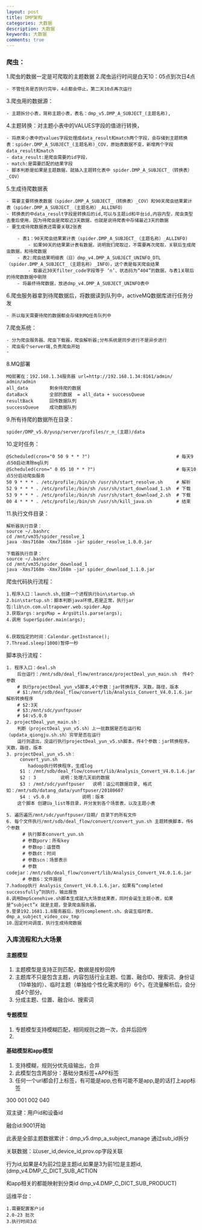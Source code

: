 ```yaml
---
layout: post
title: DMP架构
categories: 大数据
description: 大数据
keywords: 大数据
comments: true
---
```




### 爬虫：

1.爬虫的数据一定是可爬取的主题数据
2.爬虫运行时间是白天10：05点到次日4点

    - 不管任务是否执行完毕，4点都会停止，第二天10点再次运行
3.爬虫用的数据源：

    - 主题拆分小表，简称主题小表，表名：dmp_v5.DMP_A_SUBJECT_(主题名称),

4.主题转换：对主题小表中的VALUES字段的值进行转换，

    - 将原来小表中的values字段处理成data_result和match两个字段，会存储到主题转换表：spider.DMP_A_SUBJECT_(主题名称)_COV，原始表数据不变，新增两个字段data_result和match
    - data_result:是爬虫需要的id字段，
    - match:是需要匹配的结果字段
    - 脚本判断是如果是主题数据，就插入主题转化表中 spider.DMP_A_SUBJECT_（转换表）_COV）

5.生成待爬数据表

    - 需要主要转换表数据（spider.DMP_A_SUBJECT_（转换表）_COV）和90天爬虫结果累计表（spider.DMP_A_SUBJECT_（主题名称）_ALLINFO）
    - 转换表的中data_result字段是转换后的id,可以与主题id和平台id,内容内型，爬虫类型去重后使用，因为待爬虫是爬取近3天数据，也就是说待爬表中存储最近3天的数据
    - 要生成待爬数据表还需要关联2张表

        - 表1：90天爬虫结果累计表（spider.DMP_A_SUBJECT_（主题名称）_ALLINFO)
            - 如果90天的结果累计表有数据，说明我们爬取过，不需要再次爬取，关联后生成爬虫数据，和待爬数据
        - 表2:爬虫结果明细表（日）dmp_v4.DMP_A_SUBJECT_UNINFO_DTL（spider.DMP_A_SUBJECT_（主题名称）_INFO），这个表是每天爬虫结果
            - 取最近30天filter_code字段等于 ‘n’、状态码为“404”的数据，与表1关联后的待爬数数据中剔除
        - 将最终待爬数据，放进dmp_v4.DMP_A_SUBJECT_UNINFO表中


6.爬虫服务器拿到待爬数据后，将数据读到队列中，activeMQ数据库进行任务分发

    - 所以每天需要待爬的数据都会存储到MQ任务队列中

7.爬虫系统：

    - 分为爬虫服务器、爬虫下载器，爬虫解析器;分布系统是同步进行不是异步进行
    - 爬虫有个server端,负责爬虫开始
    -
8.MQ部署

    MQ部署在：192.168.1.34服务器 url=http://192.168.1.34:8161/admin/  admin/admin
    all_data        剩余待爬的数据
    dataBack        全部的数据  = all_data + successQueue
    resultBack      回传数据队列
    successQueue    成功数据队列

9.所有待爬的数据所在目录：

    spider/DMP_v5.0/yusp/server/profiles/r_n_(主题)/data

10.定时任务：  

    @Scheduled(cron="0 50 9 * * ?")                                # 每天9点50启动清除mq队列
    @Scheduled(cron=" 0 05 10 * * ?")                              # 每天10点5分启动爬虫服务
    50 9 * * * . /etc/profile;/bin/sh /usr/sh/start_resolve.sh     # 解析
    52 9 * * * . /etc/profile;/bin/sh /usr/sh/start_download_1.sh  # 下载
    53 9 * * * . /etc/profile;/bin/sh /usr/sh/start_download_2.sh  # 下载
    00 4 * * * . /etc/profile;/bin/sh /usr/sh/kill_java.sh         # 结束

11.执行文件目录：

    解析器执行目录：
    source ~/.bashrc
    cd /mnt/vm35/spider_resolve_1
    java -Xms7168m -Xmx7168m -jar spider_resolve_1.0.0.jar

    下载器执行目录：
    source ~/.bashrc
    cd /mnt/vm35/spider_download_1
    java -Xms7168m -Xmx7168m -jar spider_download_1.1.0.jar




爬虫代码执行流程：

    1.程序入口：launch.sh,创建一个进程执行bin\startup.sh
    2.bin\startup.sh：脚本判断java环境,若是正常，执行jar包:lib\cn.com.ultrapower.web.spider.App
    3.获取args：argsMap = ArgsUtils.parse(args);
    4.调用 SuperSpider.main(args);


    6.获取指定的时间：Calendar.getInstance();
    7.Thread.sleep(1000)暂停一秒 



脚本执行流程：

    1. 程序入口：deal.sh
        后台运行：/mnt/sdb/deal_flow/entrance/projectDeal_yun_main.sh  传4个参数
        # 执行projectDeal_yun_v5脚本,4个参数：jar转换程序，天数，路径，版本
        # $1:/mnt/sdb/deal_flow/convert/lib/Analysis_Convert_V4.0.1.6.jar  解析转换程序
        # $2:3天
        # $3:/mnt/sdc/yunftpuser
        # $4:v5.0.0
    2. projectDeal_yun_main.sh：
        判断（projectDeal_yun_v5.sh）上一批数据是否在运行和（updata_qiongju.sh.sh）穷举是否在运行
        运行则退出，没运行执行projectDeal_yun_v5.sh脚本，传4个参数：jar转换程序，天数，路径，版本
    3. projectDeal_yun_v5.sh：
         convert_yun.sh
            hadoop执行转换程序，生成log
         $1 : /mnt/sdb/deal_flow/convert/lib/Analysis_Convert_V4.0.1.6.jar
         $2 : 3			说明：处理几天前的数据
         $3 : /mnt/sdc/yunftpuser	说明：运公司数据目录, 格式如：/mnt/sdb/datang_data/yunftpuser/20180607
         $4 : v5.0.0			说明：版本
        这个脚本 创建Ua_list等目录，并分发到各个场景表，以及主题小表

    5. 遍历遍历/mnt/sdc/yunftpuser/日期/ 目录下的所有文件
    6. 每个文件执行/mnt/sdb/deal_flow/convert/convert_yun.sh 主题转换脚本，传6个参数
          # 执行脚本convert_yun.sh
          # 参数porv：所有key
          # 参数op：运营商
          # 参数dt：时间
          # 参数scn：场景表示
          # 参数codejar：/mnt/sdb/deal_flow/convert/lib/Analysis_Convert_V4.0.1.6.jar
          # 参数6：文件路径
    7.hadoop执行 Analysis_Convert_V4.0.1.6.jar，如果有“completed successfully”则执行，输出报告
    8.调用DmpScenehive.sh脚本生成就九大场景结果表，同时会诞生主题小表，如果是“subject”x 就是主题，登录爬虫服务器，
    9.登录192.1681.1.8服务器后，执行complement.sh，会诞生临时表，dmp_a_subject_video_cov_tmp
    10.固定时间调度，执行生成待爬数据




 



### 入库流程和九大场景

#### 主题模型

1. 主题模型是支持正则匹配，数据是按秒回传
2. 主题库不只是包含主题，内容包括行业主题、位置、融合ID、搜索词、身份证（19单独的）、临时主题（单独给个性化需求用的）6个。在流量解析后，会分成4个部分。
3. 分成主题、位置、融合id、搜索词

#### 专题模型

1. 专题模型支持模糊匹配，相同规则之跑一次，合并后回传
2.

#### 基础模型和app模型

1. 支持模糊，规则分优先级输出，合并
2. 此模型包含两部分：基础分类标签+APP标签
3. 任何一个url都会打上标签，有可能是app,也有可能不是app,是的话打上app标签




300 001 002 040


双主键：用户id和设备id

融合id:9001开始

此表是全部主题数据累计：dmp_v5.dmp_a_subject_manage 通过sub_id拆分

关联数据：以user_id,device_id,prov.op字段关联

行为id,如果是4为前2位是主题id,如果是3为前1位是主题id,(dmp_v4.DMP_C_DICT_SUB_ACTION

和app相关的都能映射到分类id  dmp_v4.DMP_C_DICT_SUB_PRODUCT)

运维平台：  

    1.需要配置客户id
    2.0-23 批次
    3.执行时间3点



